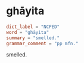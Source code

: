 # ghāyita

``` toml
dict_label = "NCPED"
word = "ghāyita"
summary = "smelled."
grammar_comment = "pp mfn."
```

smelled.

